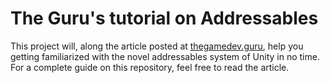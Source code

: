 # The Guru's tutorial on **Addressables**

This project will, along the article posted at [thegamedev.guru](https://thegamedev.guru), help you getting familiarized with the novel addressables system of Unity in no time. For a complete guide on this repository, feel free to read the article.